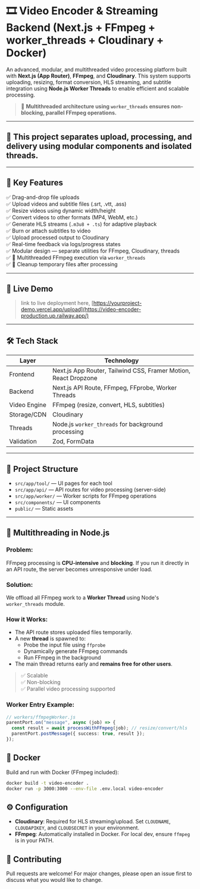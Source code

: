 # 🎞️ Video Encoder & Streaming Backend (Next.js + FFmpeg + worker_threads + Cloudinary + Docker)

An advanced, modular, and multithreaded video processing platform built with **Next.js (App Router)**, **FFmpeg**, and **Cloudinary**. This system supports uploading, resizing, format conversion, HLS streaming, and subtitle integration using **Node.js Worker Threads** to enable efficient and scalable processing.

> 🧠 **Multithreaded architecture using `worker_threads` ensures non-blocking, parallel FFmpeg operations.**

---

## 🧩 This project separates **upload**, **processing**, and **delivery** using **modular components** and **isolated threads**.

---

## 🚀 Key Features

✅ Drag-and-drop file uploads  
✅ Upload videos and subtitle files (.srt, .vtt, .ass)  
✅ Resize videos using dynamic width/height  
✅ Convert videos to other formats (MP4, WebM, etc.)  
✅ Generate HLS streams (`.m3u8 + .ts`) for adaptive playback  
✅ Burn or attach subtitles to video  
✅ Upload processed output to Cloudinary  
✅ Real-time feedback via logs/progress states  
✅ Modular design — separate utilities for FFmpeg, Cloudinary, threads  
✅ 🔄 Multithreaded FFmpeg execution via `worker_threads`  
✅ 🧼 Cleanup temporary files after processing

---

## 🧪 Live Demo

> link to live deployment here, [https://yourproject-demo.vercel.app/upload](https://video-encoder-production.up.railway.app/)

---

## 🛠️ Tech Stack

| Layer        | Technology                                                      |
| ------------ | --------------------------------------------------------------- |
| Frontend     | Next.js App Router, Tailwind CSS, Framer Motion, React Dropzone |
| Backend      | Next.js API Route, FFmpeg, FFprobe, Worker Threads              |
| Video Engine | FFmpeg (resize, convert, HLS, subtitles)                        |
| Storage/CDN  | Cloudinary                                                      |
| Threads      | Node.js `worker_threads` for background processing              |
| Validation   | Zod, FormData                                                   |

---

## 📂 Project Structure

- `src/app/tool/` — UI pages for each tool
- `src/app/api/` — API routes for video processing (server-side)
- `src/app/worker/` — Worker scripts for FFmpeg operations
- `src/components/` — UI components
- `public/` — Static assets

---

## 🧵 Multithreading in Node.js

### Problem:

FFmpeg processing is **CPU-intensive** and **blocking**. If you run it directly in an API route, the server becomes unresponsive under load.

### Solution:

We offload all FFmpeg work to a **Worker Thread** using Node's `worker_threads` module.

### How it Works:

- The API route stores uploaded files temporarily.
- A new **thread** is spawned to:
  - Probe the input file using `ffprobe`
  - Dynamically generate FFmpeg commands
  - Run FFmpeg in the background
- The main thread returns early and **remains free for other users**.

> ✅ Scalable  
> ✅ Non-blocking  
> ✅ Parallel video processing supported

### Worker Entry Example:

```ts
// workers/ffmpegWorker.js
parentPort.on("message", async (job) => {
  const result = await processWithFFmpeg(job); // resize/convert/hls
  parentPort.postMessage({ success: true, result });
});
```

## 🐳 Docker

Build and run with Docker (FFmpeg included):

```bash
docker build -t video-encoder .
docker run -p 3000:3000 --env-file .env.local video-encoder
```

## ⚙️ Configuration

- **Cloudinary**: Required for HLS streaming/upload. Set `CLOUDNAME`, `CLOUDAPIKEY`, and `CLOUDSECRET` in your environment.
- **FFmpeg**: Automatically installed in Docker. For local dev, ensure `ffmpeg` is in your PATH.

## 📝 Contributing

Pull requests are welcome! For major changes, please open an issue first to discuss what you would like to change.
